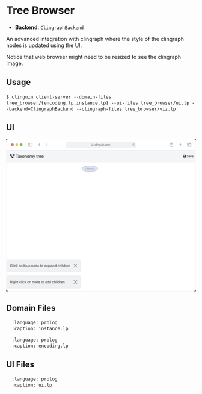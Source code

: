 # Tree Browser

- **Backend**:   `ClingraphBackend`

An advanced integration with clingraph where the style of the clingraph nodes is updated using the UI.

Notice that web browser might need to be resized to see the clingraph image.

## Usage

```console
$ clinguin client-server --domain-files tree_browser/{encoding.lp,instance.lp} --ui-files tree_browser/ui.lp --backend=ClingraphBackend --clingraph-files tree_browser/viz.lp
```

## UI

<img src="https://github.com/potassco/clinguin/blob/master/examples/angular/tree_browser/ui.gif?raw=true">

## Domain Files

```{literalinclude} ../../../examples/angular/tree_browser/instance.lp
  :language: prolog
  :caption: instance.lp
```
```{literalinclude} ../../../examples/angular/tree_browser/encoding.lp
  :language: prolog
  :caption: encoding.lp
```

## UI Files

```{literalinclude} ../../../examples/angular/tree_browser/ui.lp
  :language: prolog
  :caption: ui.lp
```

